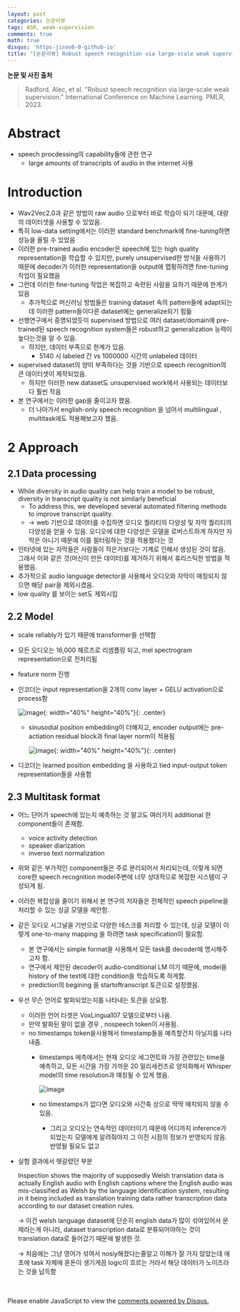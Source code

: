 ```yaml
---
layout: post
categories: 논문리뷰
tags: ASR, weak-supervision
comments: true
math: true
disqus: 'https-jisoo0-0-github-io' 
title: "[논문리뷰] Robust speech recognition via large-scale weak supervision"
---
```



**논문 및 사진 출처**
>Radford, Alec, et al. "Robust speech recognition via large-scale weak supervision." International Conference on Machine Learning. PMLR, 2023.


# Abstract

- speech procdessing의 capability들에 관한 연구
    - large amounts of transcripts of audio in the internet 사용

# Introduction

- Wav2Vec2.0과 같은 방법이 raw audio 으로부터 바로 학습이 되기 대문에, 대량의 데이터셋을 사용할 수 있었음.
- 특히 low-data setting에서는 이러한 standard benchmark에 fine-tuning하면 성능을 올릴 수 있었음
- 이러한 pre-trained audio encoder은 speech에 있는 high quality representation을 학습할 수 있지만, purely unsupervised한 방식을 사용하기 때문에 decoder가 이러한 representation을 output에 맵핑하려면 fine-tuning 작업이 필요했음
- 그런데 이러한 fine-tuning 작업은 복잡하고 숙련된 사람을 요하기 때문에 한계가 있음
    - 추가적으로 머신러닝 방법들은 training dataset 속의 pattern들에 adapt되는데 이러한 pattern들이다른 dataset에는 generalize되기 힘듦
- 선행연구에서 증명되었듯이 supervised 방법으로 여러 dataset/domain에 pre-trained된 speech recognition system들은 robust하고 generalization 능력이 높다는것을 알 수 있음.
    - 하지만, 데이터 부족으로 한계가 있음.
        - 5140 시 labeled 간 vs 1000000 시간의 unlabeled 데이터
- supervised dataset의 양이 부족하다는 것을 기반으로 speech recognition의 큰 데이터셋이 제작되었음.
    - 하지만 이러한 new dataset도 unsupervised work에서 사용되는 데이터보다 훨씬 작음
- 본 연구에서는 이러한 gap을 줄이고자 했음.
    - 더 나아가서 english-only speech recognition 을 넘어서 multilingual , multitask에도 적용해보고자 했음.

# 2 Approach

## 2.1 Data processing

- While diversity in audio quality can help train a model to be
robust, diversity in transcript quality is not similarly beneficial
    - To address this, we developed several automated filtering methods to improve transcript quality.
    - → web 기반으로 데이터를 수집하면 오디오 퀄리티의 다양성 및 자막 퀄리티의 다양성을 얻을 수 있음. 오디오에 대한 다양성은 모델을 로버스트하게 하지만 자막은 아니기 때문에 이를 필터링하는 것을 적용했다는 것
- 인터넷에 있는 자막들은 사람들이 적은거보다는 기계로 인해서 생성된 것이 많음. 그래서 이와 같은 것(머신이 만든 데이터)를 제거하기 위해서 휴리스틱한 방법을 적용했음.
- 추가적으로 audio language detector을 사용해서 오디오와 자막이 매칭되지 않으면 해당 pair을 제외시켰음.
- low quality 를 보이는 set도 제외시킴

## 2.2 Model

- scale reliably가 있기 때문에 transformer을 선택함
- 모든 오디오는 16,000 헤르츠로 리셈플링 되고, mel spectrogram representation으로 전처리됨
- feature norm 진행
- 인코더는 input representation을 2개의 conv layer + GELU activation으로 process함
    
    ![image](https://github.com/jisoo0-0/jisoo0-0.github.io/assets/130432190/d2260cdb-703a-4418-9539-96d33e70cf58){: width="40%" height="40%"}{: .center}
    
    
    - sinusodial position embedding이 더해지고, encoder output에는 pre-actiation residual block과 final layer norm이 적용됨
        
        ![image](https://github.com/jisoo0-0/jisoo0-0.github.io/assets/130432190/0c83459b-244c-4e06-9882-afc2f9ed6402){: width="40%" height="40%"}{: .center}
    
        
- 디코더는 learned position embedding 을 사용하고 tied input-output token representation들을 사용함

## 2.3 Multitask format

- 어느 단어가 speech에 있는지 예측하는 것 말고도 여러가지 additional 한 component들이 존재함.
    - voice activity detection
    - speaker diarization
    - inverse text normalization
- 위와 같은 부가적인 component들은 주로 분리되어서 처리되는데, 이렇게 되면 core한 speech recognition model주변에 너무 상대적으로 복잡한 시스템이 구성되게 됨.
- 이러한 복잡성을 줄이기 위해서 본 연구의 저자들은 전체적인 speech pipeline을 처리할 수 있는 싱글 모델을 제안함.
- 같은 오디오 시그널을 기반으로 다양한 테스크를 처리할 수 있는데, 싱글 모델이 이렇게 one-to-many mapping 을 하려면 task specification이 필요함.
    - 본 연구에서는 simple format을 사용해서 모든 task를 decoder에 명시해주고자 함.
    - 연구에서 제안된 decoder이 audio-conditional LM 이기 때문에, model을 history of the text에 대한 condition을 학습하도록 하게함.
    - prediction의 begining 을 startoftranscript 토큰으로 설정했음.
- 우선 무슨 언어로 발화되었는지를 나타내는 토큰을 상요함.
    - 이러한 언어 타겟은 VoxLingua107 모델으로부터 나옴.
    - 만약 발화된 말이 없을 경우 , nospeech token이 사용됨.
    - no timestamps token을사용해서 timestamp들을 예측할건지 아닐지를 나타내줌.
        - timestamps 에측에서는 현재 오디오 세그먼트와 가장 관련있는 time을 예측하고, 모든 시간을 가장 가까운 20 밀리세컨즈로 양자화해서 Whisper model의 time resolution과 매칭될 수 있게 했음.
            
            ![image](https://github.com/jisoo0-0/jisoo0-0.github.io/assets/130432190/e6b99b3f-4c36-474f-bad8-e4420d6bb0ba)
    
            
        - no timestamps가 없다면 오디오와 시간축 상으로 딱딱 매치되지 않을 수 있음.
            - 그리고 오디오는 연속적인 데이터이기 때문에 어디까지 inference가 되었는지 모델에게 알려줘야지 그 이전 시점의 정보가 반영되지 않음. 반영될 필요도 없고
- 실험 결과에서 헷갈렸던 부분
    
    Inspection shows the majority of supposedly Welsh translation data is actually English audio with English captions where the English audio was mis-classified as Welsh by the language identification system, resulting in it being included as translation training data rather transcription data according to our dataset creation rules.
    
    → 이건 welsh language dataset에 단순히 english data가 많이 섞여있어서 문제라는게 아니라, dataset transcription data로 분류되어야하는 것이 translation data로 들어갔기 때문에 발생한 것.  
    
    → 처음에는 그냥 영어가 섞여서 nosiy해졌다는줄알고 이해가 잘 가지 않았는데 애초에 task 자체에 혼돈이 생기게끔 logic이 흐르는 거라서 해당 데이터가 노이즈라는 것을 납득함



<br/>
<br/>
<div id="disqus_thread"></div>
<script>
    (function() { // DON'T EDIT BELOW THIS LINE
    var d = document, s = d.createElement('script');
    s.src = 'https://https-jisoo0-0-github-io.disqus.com/embed.js';
    s.setAttribute('data-timestamp', +new Date());
    (d.head || d.body).appendChild(s);
    })();
</script>
<noscript>Please enable JavaScript to view the <a href="https://disqus.com/?ref_noscript">comments powered by Disqus.</a></noscript>

[jekyll-docs]: http://jekyllrb.com/docs/home
[jekyll-gh]:   https://github.com/jekyll/jekyll
[jekyll-talk]: https://talk.jekyllrb.com/